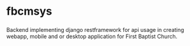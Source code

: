 # fbcmsys

###
Backend implementing django restframework for api usage in creating webapp, mobile and or desktop application
for First Baptist Church.
###
